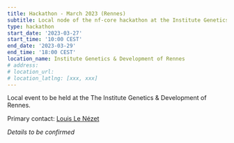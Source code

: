 ```yaml
---
title: Hackathon - March 2023 (Rennes)
subtitle: Local node of the nf-core hackathon at the Institute Genetics & Development of Rennes.
type: hackathon
start_date: '2023-03-27'
start_time: '10:00 CEST'
end_date: '2023-03-29'
end_time: '18:00 CEST'
location_name: Institute Genetics & Development of Rennes
# address:
# location_url:
# location_latlng: [xxx, xxx]
---
```


Local event to be held at the The Institute Genetics & Development of Rennes.

Primary contact: [<i class="fab fa-slack"></i> Louis Le Nézet](https://nfcore.slack.com/team/U03UCQH8FN2)

_Details to be confirmed_
